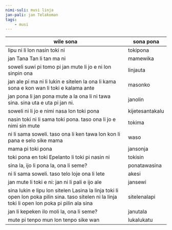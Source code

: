 ```yaml
---
nimi-suli: musi linja
jan-pali: jan Telakoman
tags:
	- musi
---
```

|wile sona | sona pona |
| --- | --- |
| lipu ni li lon nasin toki ni | tokipona |
| jan Tana Tan li tan ma ni | mamewika |
| soweli suwi pi tomo pi jan mute li jo e ni lon sinpin ona | linjauta |  
| jan ale pi ma ni li lukin e sitelen la ona li kama sona e kon wan li toki e kalama ante | masonko |
| jan pona li jan pona mute a la ona li ni tawa sina. sina uta e uta pi jan ni. | janolin |
| soweli ni li jo e nimi nasa lon toki pona | kijetesantakalu |
| nasin toki ni li sama toki pona. taso ona li jo e nimi sin mute | tokima |
| ni li sama soweli. taso ona li ken tawa lon kon li pana e selo sike mama | waso |
| mama pi toki pona | jansonja |
| toki pona en toki Epelanto li toki pi nasin ni | tokisin |
| sina la, ijo li pona la, ona li seme? | ponatawasina |
| ni li sama soweli. taso telo loje ona li lete | akesi |
| jan mute li toki e ni: jan ni li pali e ijo ale | jansewi |
| sina lukin e lipu lon sitelen Lasina la linja toki li open lon poka pilin sina. taso sitelen ni la linja toki li open lon poka pi pilin ala sina | sitelenalapi |
| jan li kepeken ilo moli la, ona li seme? | janutala |
| mute pi tenpo mun lon tenpo sike wan | lukalukatu |
